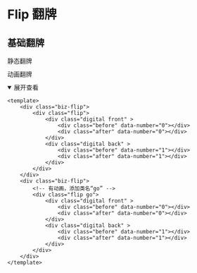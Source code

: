 <style lang="scss" scoped>
 .example{
   label{
        display: block;
        margin: 10px 0;
    } 

 }
</style>

# Flip 翻牌

## 基础翻牌
<div class="example">
        <label>静态翻牌</label>
        <div class="biz-flip">
            <div class="flip" v-for="i in 3" :key="i">
                <div class="digital front" >
                    <div class="before" data-number="0"></div>
                    <div class="after" data-number="0"></div>
                </div>
                <div class="digital back" >
                    <div class="before" data-number="1"></div>
                    <div class="after" data-number="1"></div>
                </div>
            </div>
        </div>
        <label>动画翻牌</label>
        <div class="biz-flip">
            <div class="flip go" v-for="i in 3" :key="i">
            <div class="digital front" >
                <div class="before" data-number="0"></div>
                <div class="after" data-number="0"></div>
            </div>
            <div class="digital back" >
                <div class="before" data-number="1"></div>
                <div class="after" data-number="1"></div>
            </div>
        </div>
    </div>
</div>
<details open>
<summary>展开查看</summary>

```vue
<template>
    <div class="biz-flip">
        <div class="flip">
            <div class="digital front" >
                <div class="before" data-number="0"></div>
                <div class="after" data-number="0"></div>
            </div>
            <div class="digital back" >
                <div class="before" data-number="1"></div>
                <div class="after" data-number="1"></div>
            </div>
        </div>
    </div>
    <div class="biz-flip">
        <!-- 有动画，添加类名“go” -->
        <div class="flip go">
            <div class="digital front" >
                <div class="before" data-number="0"></div>
                <div class="after" data-number="0"></div>
            </div>
            <div class="digital back" >
                <div class="before" data-number="1"></div>
                <div class="after" data-number="1"></div>
            </div>
        </div>
    </div>
</template>
```
</details>
